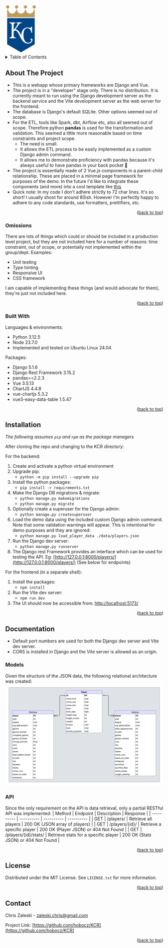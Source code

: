 <a id="readme-top"></a>

<img src="./public/kcr_logo.png" width="100">
<!-- TABLE OF CONTENTS -->
<details>
  <summary>Table of Contents</summary>
  <ol>
    <li>
      <a href="#about-the-project">About The Project</a>
      <ul>
        <li><a href="#omissions">Omissions</a></li>
        <li><a href="#built-with">Built With</a></li>
      </ul>
    </li>
    <li><a href="#installation">Installation</a></li>
    <li>
      <a href="#documentation">Documentation</a>
      <ul>
        <li><a href="#models">Models</a></li>
        <li><a href="#api">API</a></li>
      </ul>
    </li>
    <li><a href="#license">License</a></li>
    <li><a href="#contact">Contact</a></li>
  </ol>
</details>

<!-- ABOUT THE PROJECT -->
## About The Project
- This is a webapp whose primary frameworks are Django and Vue.
- The project is in a "developer" stage only. There is no distribution. It is currently meant to run using the Django development server as the backend service and the Vite development server as the web server for the frontend.
- The database is Django's default SQLite. Other options seemed out of scope.
- For the ETL, tools like Spark, dbt, Airflow etc, also all seemed out of scope. Therefore python **pandas** is used for the transformation and validation. This seemed a little more reasonable based on time constraints and project scope.
    - The need is small.
    - It allows the ETL process to be easily implemented as a custom Django admin command.
    - It allows me to demonstrate proficiency with pandas because it's always useful to have pandas in your back pocket :panda_face:
- The project is essentially made of 2 Vue.js components in a parent-child relationship. These are placed in a minimal page framework for purposes of the demo. In the future I'd like to integrate these components (and more) into a cool template like [this](https://demos.creative-tim.com/vue-black-dashboard/)
- Quick note: In my code I don't adhere strictly to 72 char lines. It's so short! I usually shoot for around 80ish. However I'm perfectly happy to adhere to any code standards, use formatters, prettifiers, etc.

<p align="right">(<a href="#readme-top">back to top</a>)</p>

### Omissions

There are lots of things which could or should be included in a production level project, but they are not included here for a number of reasons: time constraint, out of scope, or potentially not implemented within the group/dept.
Examples:
- Unit testing
- Type hinting
- Responsive UI
- CSS framework

I am capable of implementing these things (and would advocate for them), they're just not included here.

<p align="right">(<a href="#readme-top">back to top</a>)</p>

### Built With

Languages & environments:
- Python 3.12.5
- Node 23.7.0
- Implemented and tested on Ubuntu Linux 24.04

Packages:
- Django 5.1.6
- Django Rest Framework 3.15.2
- pandas==2.2.3
- Vue 3.5.13
- ChartJS 4.4.8
- vue-chartjs 5.3.2
- vue3-easy-data-table 1.5.47

<p align="right">(<a href="#readme-top">back to top</a>)</p>

## Installation

*The following assumes `pip` and `npm` as the package managers*

After cloning the repo and changing to the KCR directory:

For the backend:
1. Create and activate a python virtual environment
2. Upgrade pip:
    - `python -m pip install --upgrade pip`
3. Install the python packages:
    - `pip install -r requirements.txt`
4. Make the Django DB migrations & migrate:
    - `python manage.py makemigrations`
    - `python manage.py migrate`
5. Optionally create a superuser for the Django admin:
    - `python manage.py createsuperuser`
6. Load the demo data using the included custom Django admin command. Note that some validation warnings will appear. This is intentional for demo purposes and they are ignored:
    - `python manage.py load_player_data ./data/players.json`
7. Run the Django dev server:
    - `python manage.py runserver`
8. The Django rest Framework provides an interface which can be used for testing the API. Eg: [http://127.0.0.1:8000/players/](http://127.0.0.1:8000/players/) (See below for endpoints)

For the frontend (in a separate shell):

1. Install the packages:
    - `npm install`
2. Run the Vite dev server:
    - `npm run dev`
3. The UI should now be accessible from: [http://localhost:5173/](http://localhost:5173/)

<p align="right">(<a href="#readme-top">back to top</a>)</p>

## Documentation

- Default port numbers are used for both the Django dev server and Vite dev server.
- CORS is installed in Django and the Vite server is allowed as an origin.

### Models

Given the structure of the JSON data, the following relational architecture was created:
![Database ERD](./doc/KCR_ERD.png)

### API

Since the only requirement on the API is data retrieval, only a partial RESTful API was implemented:
| Method | Endpoint | Description | Response |
| ---------- | ---------- | ---------- | ---------- |
| GET | /players/ | Retrieve all players | 200 OK (JSON array of players) |
| GET | /players/{id}/ | Retrieve a specific player | 200 OK (Player JSON) or 404 Not Found |
| GET | /players/{id}/stats/ | Retrieve stats for a specific player | 200 OK (Stats JSON) or 404 Not Found |

<p align="right">(<a href="#readme-top">back to top</a>)</p>


## License

Distributed under the MIT License. See `LICENSE.txt` for more information.

<p align="right">(<a href="#readme-top">back to top</a>)</p>

## Contact

Chris Zaleski - zaleski.chris@gmail.com

Project Link: [https://github.com/hobocz/KCR](https://github.com/hobocz/KCR)

<p align="right">(<a href="#readme-top">back to top</a>)</p>

